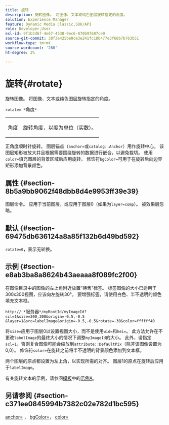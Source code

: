 ```yaml
---
title: 旋转
description: 旋转图像。 将图像、文本或纯色图层旋转指定的角度。
solution: Experience Manager
feature: Dynamic Media Classic,SDK/API
role: Developer,User
exl-id: 9f1b2d6f-4e67-4530-9ec6-870b97687ce0
source-git-commit: 38f3e425be0ce3e241fc18b477e3f68b7b763b51
workflow-type: tm+mt
source-wordcount: '260'
ht-degree: 2%

---
```


# 旋转{#rotate}

旋转图像。 将图像、文本或纯色图层旋转指定的角度。

`rotate= *`角度`*`

<table id="simpletable_5531ED4C2099411DB404657E12B05314"> 
 <tr class="strow"> 
  <td class="stentry"> <p><span class="varname">角度</span> </p> </td> 
  <td class="stentry"> <p>旋转角度，以度为单位（实数）。 </p></td> 
 </tr> 
</table>

正角度顺时针旋转。 图层锚点（`anchor=`或`catalog::Anchor`）用作旋转中心。 该图层矩形被放大并且根据需要围绕旋转的数据进行嵌合，以避免裁切。 使用`color=`填充图层的背景区域后应用旋转。 修饰符`bgColor=`可用于在旋转后向边界矩形添加背景颜色。

## 属性 {#section-8b5a9bb9062f48dbb8d4e9953ff39e39}

图层命令。 应用于当前图层，或应用于图层0（如果为`layer=comp`）。 被效果层忽略。

## 默认 {#section-69475db636124a8a85f132b6d49bd592}

`rotate=0`，表示无轮换。

## 示例 {#section-e8ab3ba8a8624b43aeaaa8f089fc2f00}

在图像目录中的图像的左上角附近放置“待售”标签。 标签图像的大小已适用于300x300视图，应该向左旋转30°。 要增强标签，请使用白色、半不透明的颜色填充文本框。

`http:// *`服务器`*/myRootId/myImageId?scl=1&size=300,300&origin=-0.5,-0.5 &layer=1&src=labelImage&origin=-0.5,-0.5&rotate=-30&color=ffffff40`

将`size=`应用于图层0以设置视图大小，而不是使用`wid=`和`hei=`。 此方法允许在不更改`labelImage`的最终大小的情况下调整`myImageId`的大小。 此外，请指定`scl=1`，否则复合图像可能会缩放到`attribute::DefaultPix`（除非该图像设置为0,0）。 修饰符`color=`在旋转之前将半不透明的背景颜色添加到文本框。

两个图层的原点都设置为左上角，以实现所需的对齐。 图层1的原点在旋转后应用于`labelImage`。

有关旋转文本的示例，请参阅[模板](../../../../../is-api/http-ref/image-serving-api-ref/c-http-protocol-reference/c-templates/c-templates.md#concept-3cd2d2adae0e41b2979b9640244d4d3e)中的[示例A](../../../../../is-api/http-ref/image-serving-api-ref/c-http-protocol-reference/c-templates/r-example-a.md#reference-c78ea82e8a1646738e764fa6685dfbac)。

## 另请参阅 {#section-c371ee0845994b7382c02e782d1bc595}

[anchor=](../../../../../is-api/http-ref/image-serving-api-ref/c-http-protocol-reference/c-command-reference/r-anchor.md#reference-6661e548ab284b82828d8d94c8ddeb7c) ， [bgColor=](../../../../../is-api/http-ref/image-serving-api-ref/c-http-protocol-reference/c-command-reference/r-bgcolor.md#reference-441371ba4ef54fe781887c5ae448f6ab)， [color=](/help/aem-is-ir-api/is-api/http-ref/image-serving-api-ref/c-http-protocol-reference/c-data-types/r-is-http-color.md)
